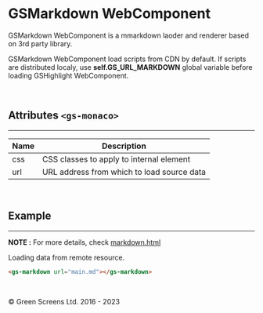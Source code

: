 
# GSMarkdown WebComponent

GSMarkdown WebComponent is a mmarkdown laoder and renderer based on 3rd party library.

GSMarkdown WebComponent load scripts from CDN by default. 
If scripts are distributed localy, use **self.GS_URL_MARKDOWN** global variable before loading GSHighlight WebComponent.

<br>

## Attributes ```<gs-monaco>```
---

| Name               | Description                                         |
|--------------------|-----------------------------------------------------|
| css                | CSS classes to apply to internal element            |
| url                | URL address from which to load source data          |

<br>

## Example
---

**NOTE :** 
For more details, check [markdown.html](../../demos/extra/GSMarkdown.html)

Loading data from remote resource.

```html
<gs-markdown url="main.md"></gs-markdown>
```

<br>

&copy; Green Screens Ltd. 2016 - 2023
